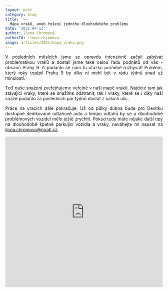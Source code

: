 ```yaml
---
layout: post
category: blog
title:  >-
  Mapa vraků, aneb řešení jednoho dlouhodobého problému
date: '2021-04-11'
author: Ilona Chromová
authorId: ilona.chromova
image: articles/2021/mapa_vraku.png
---
```

<p style='text-align: justify;'>
V posledních měsících jsme se opravdu intenzivně začali zabývat problematikou vraků a dostali jsme také celou řadu podnětů od vás - občanů Prahy 9. A podařilo se nám tu otázku pořádně rozhývat! Problém, který roky trpápil Prahu 9 by díky ní mohl být v rádu týdnů snad už minulostí. 
</p><p style='text-align: justify;'>
Teď naše snažení zveřejňujeme veřejně v naší mapě vraků. Najdete tam jak stávající vraky, které se snažíme odstranit, tak i vraky, které se i díky naší snaze podařilo za posledních pár týdnů dostat z našich ulic.
</p><p style='text-align: justify;'>
Práce na vracích dále pokračuje. Už od půlky dubna bude pro Devítku dostupné dedikované odtahové auto a tempo odtahů by se u dlouhodobě problémových vozidel mělo ještě zrychlit. Pokud tedy máte nějaké další tipy na dlouhodobě špatně parkující vozidla a vraky, neváhejte mi napsat na <a href="mailto:ilona.chromova@pirati.cz" target="_blank">ilona.chromova@pirati.cz</a>.
</p><p style='text-align: justify;'>
<div style="-webkit-overflow-scrolling: touch; overflow-y: auto; line-height: 0px;"><iframe style="overflow: hidden; width: 100%; height: 480px;" allow="geolocation *; camera *;" frameborder="0" src="https://www.mapotic.com/piratska-praha-9/embed"></iframe></div>
</p>
